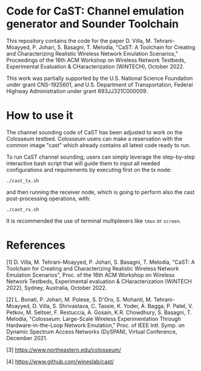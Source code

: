 # Code for CaST: Channel emulation generator and Sounder Toolchain
This repository contains the code for the paper D. Villa, M. Tehrani-Moayyed, P. Johari, S. Basagni, T. Melodia, "CaST: A Toolchain for Creating and Characterizing Realistic Wireless Network Emulation Scenarios," Proceedings of the 16th ACM Workshop on Wireless Network Testbeds, Experimental Evaluation &amp; CHaracterization (WiNTECH), October 2022.

This work was partially supported by the U.S. National Science Foundation under grant CNS-1925601, and U.S. Department of Transportation, Federal Highway Administration under grant 693JJ321C000009.

# How to use it

The channel sounding code of CaST has been adjusted to work on the Colosseum testbed. Colosseum users can make a reservation with the common image "cast" which already contains all latest code ready to run.

To run CaST channel sounding, users can simply leverage the step-by-step interactive bash script that will guide them to input all needed configurations and requirements by executing first on the tx node:
  ```
  ./cast_tx.sh
  ```
and then running the receiver node, which is going to perform also the cast post-processing operations, with:
  ```
  ./cast_rx.sh
  ```
It is recommended the use of terminal multiplexers like `tmux` or `screen`.

# References

[1] D. Villa, M. Tehrani-Moayyed, P. Johari, S. Basagni, T. Melodia, "CaST: A Toolchain for Creating and Characterizing Realistic Wireless Network Emulation Scenarios", Proc. of the 16th ACM Workshop on Wireless Network Testbeds, Experimental evaluation & CHaracterization (WiNTECH 2022), Sydney, Australia, October 2022.


[2] L. Bonati, P. Johari, M. Polese, S. D'Oro, S. Mohanti, M. Tehrani-Moayyed, D. Villa, S. Shrivastava, C. Tassie, K. Yoder, A. Bagga, P. Patel, V. Petkov, M. Seltser, F. Restuccia, A. Gosain, K.R. Chowdhury, S. Basagni, T. Melodia, "Colosseum: Large-Scale Wireless Experimentation Through Hardware-in-the-Loop Network Emulation," Proc. of IEEE Intl. Symp. on Dynamic Spectrum Access Networks (DySPAN), Virtual Conference, December 2021.

[3] https://www.northeastern.edu/colosseum/

[4] https://www.github.com/wineslab/cast/